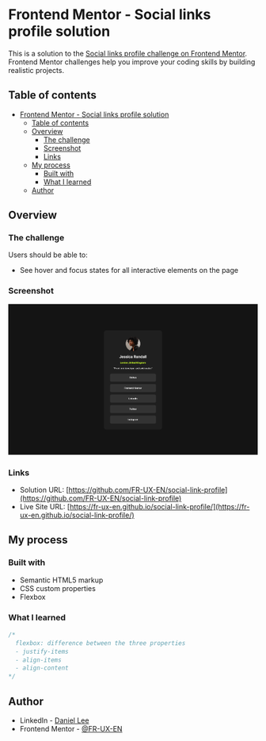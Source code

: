 # Frontend Mentor - Social links profile solution

This is a solution to the [Social links profile challenge on Frontend Mentor](https://www.frontendmentor.io/challenges/social-links-profile-UG32l9m6dQ). Frontend Mentor challenges help you improve your coding skills by building realistic projects.

## Table of contents

- [Frontend Mentor - Social links profile solution](#frontend-mentor---social-links-profile-solution)
  - [Table of contents](#table-of-contents)
  - [Overview](#overview)
    - [The challenge](#the-challenge)
    - [Screenshot](#screenshot)
    - [Links](#links)
  - [My process](#my-process)
    - [Built with](#built-with)
    - [What I learned](#what-i-learned)
  - [Author](#author)

## Overview

### The challenge

Users should be able to:

- See hover and focus states for all interactive elements on the page

### Screenshot

![screenshot](./screenshot.png)

### Links

- Solution URL: [https://github.com/FR-UX-EN/social-link-profile](https://github.com/FR-UX-EN/social-link-profile)
- Live Site URL: [https://fr-ux-en.github.io/social-link-profile/](https://fr-ux-en.github.io/social-link-profile/)

## My process

### Built with

- Semantic HTML5 markup
- CSS custom properties
- Flexbox

### What I learned

```css
/*
  flexbox: difference between the three properties
  - justify-items
  - align-items
  - align-content
*/
```

## Author

- LinkedIn - [Daniel Lee](https://www.linkedin.com/in/uniqueimaginate/)
- Frontend Mentor - [@FR-UX-EN](https://www.frontendmentor.io/profile/FR-UX-EN)
